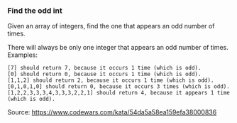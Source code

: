 ### Find the odd int

Given an array of integers, find the one that appears an odd number of times.

There will always be only one integer that appears an odd number of times.
Examples:
```
[7] should return 7, because it occurs 1 time (which is odd). 
[0] should return 0, because it occurs 1 time (which is odd).
[1,1,2] should return 2, because it occurs 1 time (which is odd).
[0,1,0,1,0] should return 0, because it occurs 3 times (which is odd).
[1,2,2,3,3,3,4,3,3,3,2,2,1] should return 4, because it appears 1 time (which is odd).
```
Source: https://www.codewars.com/kata/54da5a58ea159efa38000836
